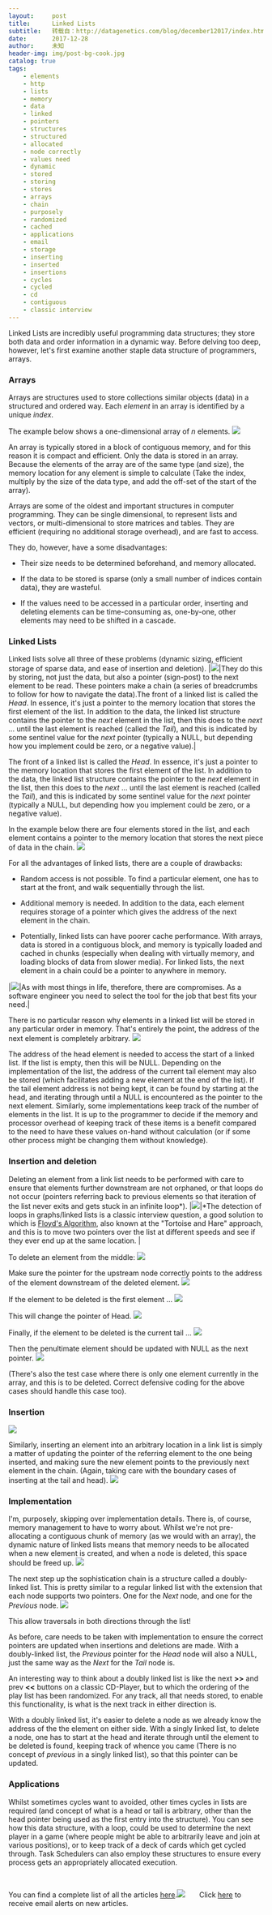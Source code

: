 ```yaml
---
layout:     post
title:      Linked Lists
subtitle:   转载自：http://datagenetics.com/blog/december12017/index.html
date:       2017-12-28
author:     未知
header-img: img/post-bg-cook.jpg
catalog: true
tags:
    - elements
    - http
    - lists
    - memory
    - data
    - linked
    - pointers
    - structures
    - structured
    - allocated
    - node correctly
    - values need
    - dynamic
    - stored
    - storing
    - stores
    - arrays
    - chain
    - purposely
    - randomized
    - cached
    - applications
    - email
    - storage
    - inserting
    - inserted
    - insertions
    - cycles
    - cycled
    - cd
    - contiguous
    - classic interview
---
```


Linked Lists are incredibly useful programming data structures; they store both data and order information in a dynamic way. Before delving too deep, however, let's first examine another staple data structure of programmers, arrays.

### Arrays

Arrays are structures used to store collections similar objects (data) in a structured and ordered way. Each *element* in an array is identified by a unique *index*.

The example below shows a one-dimensional array of *n* elements.
![](http://datagenetics.com/blog/december12017/array.png)


An array is typically stored in a block of contiguous memory, and for this reason it is compact and efficient. Only the data is stored in an array. Because the elements of the array are of the same type (and size), the memory location for any element is simple to calculate (Take the index, multiply by the size of the data type, and add the off-set of the start of the array). 

Arrays are some of the oldest and important structures in computer programming. They can be single dimensional, to represent lists and vectors, or multi-dimensional to store matrices and tables. They are efficient (requiring no additional storage overhead), and are fast to access.

They do, however, have a some disadvantages:

- Their size needs to be determined beforehand, and memory allocated.

- If the data to be stored is sparse (only a small number of indices contain data), they are wasteful.

- If the values need to be accessed in a particular order, inserting and deleting elements can be time-consuming as, one-by-one, other elements may need to be shifted in a cascade.


### Linked Lists

Linked lists solve all three of these problems (dynamic sizing, efficient storage of sparse data, and ease of insertion and deletion).
|![](http://datagenetics.com/blog/december12017/lle.png)|They do this by storing, not just the data, but also a pointer (sign-post) to the next element to be read. These pointers make a chain (a series of breadcrumbs to follow for how to navigate the data).The front of a linked list is called the *Head*. In essence, it's just a pointer to the memory location that stores the first element of the list. In addition to the data, the linked list structure contains the pointer to the *next* element in the list, then this does to the *next* … until the last element is reached (called the *Tail*), and this is indicated by some sentinel value for the *next* pointer (typically a NULL, but depending how you implement could be zero, or a negative value).|

The front of a linked list is called the *Head*. In essence, it's just a pointer to the memory location that stores the first element of the list. In addition to the data, the linked list structure contains the pointer to the *next* element in the list, then this does to the *next* … until the last element is reached (called the *Tail*), and this is indicated by some sentinel value for the *next* pointer (typically a NULL, but depending how you implement could be zero, or a negative value).

In the example below there are four elements stored in the list, and each element contains a pointer to the memory location that stores the next piece of data in the chain.
![](http://datagenetics.com/blog/december12017/ll.png)


For all the advantages of linked lists, there are a couple of drawbacks:

- Random access is not possible. To find a particular element, one has to start at the front, and walk sequentially through the list.

- Additional memory is needed. In addition to the data, each element requires storage of a pointer which gives the address of the next element in the chain.

- Potentially, linked lists can have poorer cache performance. With arrays, data is stored in a contiguous block, and memory is typically loaded and cached in chunks (especially when dealing with virtually memory, and loading blocks of data from slower media). For linked lists, the next element in a chain could be a pointer to anywhere in memory.

|![](http://datagenetics.com/blog/december12017/sp.png)|As with most things in life, therefore, there are compromises. As a software engineer you need to select the tool for the job that best fits your need.|

There is no particular reason why elements in a linked list will be stored in any particular order in memory. That's entirely the point, the address of the next element is completely arbitrary.
![](http://datagenetics.com/blog/december12017/ll2.png)


The address of the head element is needed to access the start of a linked list. If the list is empty, then this will be NULL. Depending on the implementation of the list, the address of the current tail element may also be stored (which facilitates adding a new element at the end of the list). If the tail element address is not being kept, it can be found by starting at the head, and iterating through until a NULL is encountered as the pointer to the next element. Similarly, some implementations keep track of the number of elements in the list. It is up to the programmer to decide if the memory and processor overhead of keeping track of these items is a benefit compared to the need to have these values on-hand without calculation (or if some other process might be changing them without knowledge).

### Insertion and deletion

Deleting an element from a link list needs to be performed with care to ensure that elements further downstream are not orphaned, or that loops do not occur (pointers referring back to previous elements so that iteration of the list never exits and gets stuck in an infinite loop*).
|![](http://datagenetics.com/blog/december12017/th.png)|*The detection of loops in graphs/linked lists is a classic interview question, a good solution to which is [Floyd's Algorithm](https://en.wikipedia.org/wiki/Cycle_detection), also known at the "Tortoise and Hare" approach, and this is to move two pointers over the list at different speeds and see if they ever end up at the same location. |

To delete an element from the middle:
![](http://datagenetics.com/blog/december12017/dm1.png)


Make sure the pointer for the upstream node correctly points to the address of the element downstream of the deleted element.
![](http://datagenetics.com/blog/december12017/dm2.png)


If the element to be deleted is the first element …
![](http://datagenetics.com/blog/december12017/dh1.png)


This will change the pointer of Head.
![](http://datagenetics.com/blog/december12017/dh2.png)


Finally, if the element to be deleted is the current tail …
![](http://datagenetics.com/blog/december12017/dt1.png)


Then the penultimate element should be updated with NULL as the next pointer.
![](http://datagenetics.com/blog/december12017/dt2.png)


(There's also the test case where there is only one element currently in the array, and this is to be deleted. Correct defensive coding for the above cases should handle this case too).

### Insertion
![](http://datagenetics.com/blog/december12017/ll.png)


Similarly, inserting an element into an arbitrary location in a link list is simply a matter of updating the pointer of the referring element to the one being inserted, and making sure the new element points to the previously next element in the chain. (Again, taking care with the boundary cases of inserting at the tail and head).
![](http://datagenetics.com/blog/december12017/i.png)


### Implementation

I'm, purposely, skipping over implementation details. There is, of course, memory management to have to worry about. Whilst we're not pre-allocating a contiguous chunk of memory (as we would with an array), the dynamic nature of linked lists means that memory needs to be allocated when a new element is created, and when a node is deleted, this space should be freed up.
![](http://datagenetics.com/blog/december12017/chain.png)


The next step up the sophistication chain is a structure called a doubly-linked list. This is pretty similar to a regular linked list with the extension that each node supports two pointers. One for the *Next* node, and one for the *Previous* node.
![](http://datagenetics.com/blog/december12017/dll.png)


This allow traversals in both directions through the list!

As before, care needs to be taken with implementation to ensure the correct pointers are updated when insertions and deletions are made. With a doubly-linked list, the *Previous* pointer for the *Head* node will also a NULL, just the same way as the *Next* for the *Tail* node is.

An interesting way to think about a doubly linked list is like the next **>>** and prev **<<** buttons on a classic CD-Player, but to which the ordering of the play list has been randomized. For any track, all that needs stored, to enable this functionality, is what is the next track in either direction is.

With a doubly linked list, it's easier to delete a node as we already know the address of the the element on either side. With a singly linked list, to delete a node, one has to start at the head and iterate through until the element to be deleted is found, keeping track of whence you came (There is no concept of *previous* in a singly linked list), so that this pointer can be updated.

### Applications

Whilst sometimes cycles want to avoided, other times cycles in lists are required (and concept of what is a head or tail is arbitrary, other than the head pointer being used as the first entry into the structure). You can see how this data structure, with a loop, could be used to determine the next player in a game (where people might be able to arbitrarily leave and join at various positions), or to keep track of a deck of cards which get cycled through. Task Schedulers can also employ these structures to ensure every process gets an appropriately allocated execution. 










 

You can find a complete list of all the articles [here](/blog.html).![](http://datagenetics.com/images/n.gif)
      Click [here](http://datagenetics.com/newsletter/subscribe.html) to receive email alerts on new articles.
